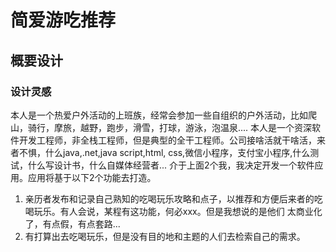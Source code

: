 # 简爱游吃推荐

## 概要设计

### 设计灵感
本人是一个热爱户外活动的上班族，经常会参加一些自组织的户外活动，比如爬山，骑行，摩旅，越野，跑步，滑雪，打球，游泳，泡温泉....
本人是一个资深软件开发工程师，非全栈工程师，但是典型的全干工程师。公司接啥活就干啥活，来者不惧，什么java,.net,java script,html,
css,微信小程序，支付宝小程序,什么测试，什么写设计书，什么自媒体经营者...
介于上面2个我，我决定开发一个软件应用。应用将基于以下2个功能去打造。
1. 亲历者发布和记录自己熟知的吃喝玩乐攻略和点子，以推荐和方便后来者的吃喝玩乐。有人会说，某程有这功能，何必xxx。但是我想说的是他们
太商业化了，有点假，有点套路...
2. 有打算出去吃喝玩乐，但是没有目的地和主题的人们去检索自己的需求。

